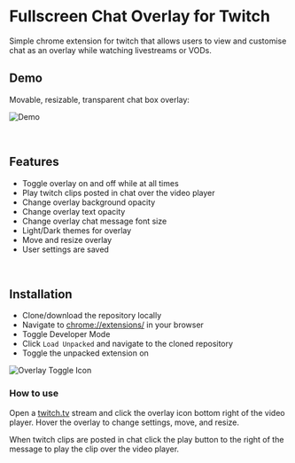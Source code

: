 # Fullscreen Chat Overlay for Twitch

Simple chrome extension for twitch that allows users to view and customise chat as an overlay while watching livestreams or VODs.

## Demo

Movable, resizable, transparent chat box overlay:

![Demo](https://i.imgur.com/K25YQbP.png)

<br>

## Features
- Toggle overlay on and off while at all times
- Play twitch clips posted in chat over the video player
- Change overlay background opacity
- Change overlay text opacity
- Change overlay chat message font size
- Light/Dark themes for overlay
- Move and resize overlay
- User settings are saved

<br>

## Installation

- Clone/download the repository locally
- Navigate to [chrome://extensions/](chrome://extensions/) in your browser
- Toggle Developer Mode
- Click `Load Unpacked` and navigate to the cloned repository
- Toggle the unpacked extension on

![Overlay Toggle Icon](https://i.imgur.com/CXFmi92.png)

### How to use
 Open a [twitch.tv](https://www.twitch.tv/) stream and click the overlay icon bottom right of the video player. Hover the overlay to change settings, move, and resize.

 When twitch clips are posted in chat click the play button to the right of the message to play the clip over the video player.
